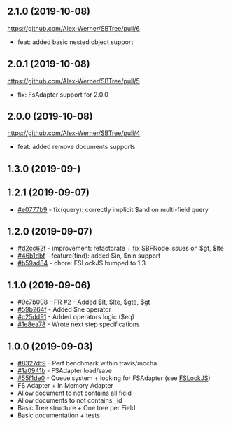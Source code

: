 ## 2.1.0 (2019-10-08)
https://github.com/Alex-Werner/SBTree/pull/6

- feat: added basic nested object support

## 2.0.1 (2019-10-08)
https://github.com/Alex-Werner/SBTree/pull/5

- fix: FsAdapter support for 2.0.0

## 2.0.0 (2019-10-08)
https://github.com/Alex-Werner/SBTree/pull/4

- feat: added remove documents supports

## 1.3.0 (2019-09-)
## 1.2.1 (2019-09-07)

- [#e0777b9](https://github.com/Alex-Werner/SBTree/commit/e0777b925e8512f6d34748095acfedf842852090) - fix(query): correctly implicit $and on multi-field query

## 1.2.0 (2019-09-07)

- [#d2cc62f](https://github.com/Alex-Werner/SBTree/commit/d2cc62f8a65faf4cac46aa9ab3d00d800a091d4e) - improvement: refactorate + fix SBFNode issues on $gt, $lte
- [#46b1dbf](https://github.com/Alex-Werner/SBTree/commit/46b1dbf631655b521884135dade772f7a5144e45) - feature(find): added $in, $nin support
- [#b59ad84](https://github.com/Alex-Werner/SBTree/commit/b59ad843e438a64507479149aa9059ba677553c0) - chore: FSLockJS bumped to 1.3 

## 1.1.0 (2019-09-06)

- [#9c7b008](https://github.com/Alex-Werner/SBTree/commit/9c7b008eb17c7cf68e460eba0c92759daf1931eb) - PR #2 - Added $lt, $lte, $gte, $gt
- [#59b264f](https://github.com/Alex-Werner/SBTree/commit/59b264fd6201b17f3ce0ef8da99f0b886f2eab55) - Added $ne operator
- [#c25dd91](https://github.com/Alex-Werner/SBTree/commit/c25dd91601019afeceac6fc7dd09906b190ebd67) - Added operators logic ($eq)
- [#1e8ea78](https://github.com/Alex-Werner/SBTree/commit/1e8ea78776eaddc94f6c7e9972b2315896c8056c) - Wrote next step specifications

## 1.0.0 (2019-09-03)

- [#8327df9](https://github.com/Alex-Werner/SBTree/commit/8327df9eb268ccb4d8fc4fcfae18a44ea0fc9361) - Perf benchmark within travis/mocha
- [#1a0941b](https://github.com/Alex-Werner/SBTree/commit/1a0941b5caa06b3bc705db6bdf4b8a5d055e6670) - FSAdapter load/save
- [#55f1de0](https://github.com/Alex-Werner/SBTree/commit/55f1de059076f8b93557a12a20a1c136fc0b565d) -  Queue system + locking for FSAdapter (see [FSLockJS](https://github.com/Alex-Werner/FSLockJS))
- FS Adapter + In Memory Adapter
- Allow document to not contains all field
- Allow documents to not contains _id
- Basic Tree structure + One tree per Field
- Basic documentation + tests
